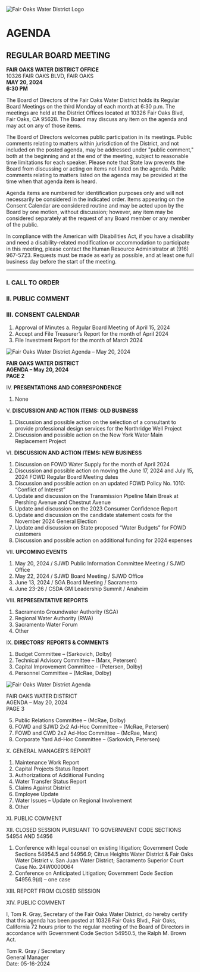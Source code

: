 <!-- Page 1 -->
![Fair Oaks Water District Logo](https://example.com/logo.png)

# AGENDA
## REGULAR BOARD MEETING

**FAIR OAKS WATER DISTRICT OFFICE**  
10326 FAIR OAKS BLVD, FAIR OAKS  
**MAY 20, 2024**  
**6:30 PM**

The Board of Directors of the Fair Oaks Water District holds its Regular Board Meetings on the third Monday of each month at 6:30 p.m. The meetings are held at the District Offices located at 10326 Fair Oaks Blvd, Fair Oaks, CA 95628. The Board may discuss any item on the agenda and may act on any of those items.

The Board of Directors welcomes public participation in its meetings. Public comments relating to matters within jurisdiction of the District, and not included on the posted agenda, may be addressed under "public comment," both at the beginning and at the end of the meeting, subject to reasonable time limitations for each speaker. Please note that State law prevents the Board from discussing or acting on items not listed on the agenda. Public comments relating to matters listed on the agenda may be provided at the time when that agenda item is heard.

Agenda items are numbered for identification purposes only and will not necessarily be considered in the indicated order. Items appearing on the Consent Calendar are considered routine and may be acted upon by the Board by one motion, without discussion; however, any item may be considered separately at the request of any Board member or any member of the public.

In compliance with the American with Disabilities Act, if you have a disability and need a disability-related modification or accommodation to participate in this meeting, please contact the Human Resource Administrator at (916) 967-5723. Requests must be made as early as possible, and at least one full business day before the start of the meeting.

---

### I. CALL TO ORDER

### II. PUBLIC COMMENT

### III. CONSENT CALENDAR
1. Approval of Minutes
   a. Regular Board Meeting of April 15, 2024
2. Accept and File Treasurer’s Report for the month of April 2024
3. File Investment Report for the month of March 2024
<!-- Page 2 -->
![Fair Oaks Water District Agenda – May 20, 2024](https://via.placeholder.com/993x768.png?text=Fair+Oaks+Water+District+Agenda+%E2%80%93+May+20%2C+2024)

**FAIR OAKS WATER DISTRICT**  
**AGENDA – May 20, 2024**  
**PAGE 2**

IV. **PRESENTATIONS AND CORRESPONDENCE**  
1. None

V. **DISCUSSION AND ACTION ITEMS: OLD BUSINESS**  
1. Discussion and possible action on the selection of a consultant to provide professional design services for the Northridge Well Project  
2. Discussion and possible action on the New York Water Main Replacement Project  

VI. **DISCUSSION AND ACTION ITEMS: NEW BUSINESS**  
1. Discussion on FOWD Water Supply for the month of April 2024  
2. Discussion and possible action on moving the June 17, 2024 and July 15, 2024 FOWD Regular Board Meeting dates  
3. Discussion and possible action on an updated FOWD Policy No. 1010: “Conflict of Interest”  
4. Update and discussion on the Transmission Pipeline Main Break at Pershing Avenue and Chestnut Avenue  
5. Update and discussion on the 2023 Consumer Confidence Report  
6. Update and discussion on the candidate statement costs for the November 2024 General Election  
7. Update and discussion on State proposed “Water Budgets” for FOWD customers  
8. Discussion and possible action on additional funding for 2024 expenses  

VII. **UPCOMING EVENTS**  
1. May 20, 2024 / SJWD Public Information Committee Meeting / SJWD Office  
2. May 22, 2024 / SJWD Board Meeting / SJWD Office  
3. June 13, 2024 / SGA Board Meeting / Sacramento  
4. June 23-26 / CSDA GM Leadership Summit / Anaheim  

VIII. **REPRESENTATIVE REPORTS**  
1. Sacramento Groundwater Authority (SGA)  
2. Regional Water Authority (RWA)  
3. Sacramento Water Forum  
4. Other  

IX. **DIRECTORS’ REPORTS & COMMENTS**  
1. Budget Committee – (Sarkovich, Dolby)  
2. Technical Advisory Committee – (Marx, Petersen)  
3. Capital Improvement Committee – (Petersen, Dolby)  
4. Personnel Committee – (McRae, Dolby)  
<!-- Page 3 -->
![Fair Oaks Water District Agenda](https://via.placeholder.com/768x995.png?text=Fair+Oaks+Water+District+Agenda)

FAIR OAKS WATER DISTRICT  
AGENDA – May 20, 2024  
PAGE 3  

5. Public Relations Committee – (McRae, Dolby)  
6. FOWD and SJWD 2x2 Ad-Hoc Committee – (McRae, Petersen)  
7. FOWD and CWD 2x2 Ad-Hoc Committee – (McRae, Marx)  
8. Corporate Yard Ad-Hoc Committee – (Sarkovich, Petersen)  

X. GENERAL MANAGER’S REPORT  
1. Maintenance Work Report  
2. Capital Projects Status Report  
3. Authorizations of Additional Funding  
4. Water Transfer Status Report  
5. Claims Against District  
6. Employee Update  
7. Water Issues – Update on Regional Involvement  
8. Other  

XI. PUBLIC COMMENT  

XII. CLOSED SESSION PURSUANT TO GOVERNMENT CODE SECTIONS 54954 AND 54956  
1. Conference with legal counsel on existing litigation; Government Code Sections 54954.5 and 54956.9; Citrus Heights Water District & Fair Oaks Water District v. San Juan Water District; Sacramento Superior Court Case No. 24W0000064  
2. Conference on Anticipated Litigation; Government Code Section 54956.9(d) – one case  

XIII. REPORT FROM CLOSED SESSION  

XIV. PUBLIC COMMENT  

I, Tom R. Gray, Secretary of the Fair Oaks Water District, do hereby certify that this agenda has been posted at 10326 Fair Oaks Blvd., Fair Oaks, California 72 hours prior to the regular meeting of the Board of Directors in accordance with Government Code Section 54950.5, the Ralph M. Brown Act.  

Tom R. Gray / Secretary  
General Manager  
Date: 05-16-2024  
